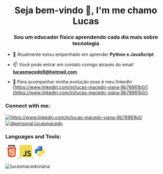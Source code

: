 <h1 align="center">Seja bem-vindo 👋, I'm me chamo Lucas</h1>
<h3 align="center">Sou um educador físico aprendendo cada dia mais sobre tecnologia</h3>

- 🌱 Atualmente estou empenhado em aprender **Python e JavaScript**

- 📫 Você pode entrar em contato comigo através do email **lucasmacedo9@hotmail.com**

- 📄 Para acompanhar minha evolução esse é meu linkedIn [https://www.linkedin.com/in/lucas-macedo-viana-8b78961b0/](https://www.linkedin.com/in/lucas-macedo-viana-8b78961b0/)

<h3 align="left">Connect with me:</h3>
<p align="left">
<a href="https://linkedin.com/in/https://www.linkedin.com/in/lucas-macedo-viana-8b78961b0/" target="blank"><img align="center" src="https://raw.githubusercontent.com/rahuldkjain/github-profile-readme-generator/master/src/images/icons/Social/linked-in-alt.svg" alt="https://www.linkedin.com/in/lucas-macedo-viana-8b78961b0/" height="30" width="40" /></a>
<a href="https://instagram.com/@personal.lucasmacedo" target="blank"><img align="center" src="https://raw.githubusercontent.com/rahuldkjain/github-profile-readme-generator/master/src/images/icons/Social/instagram.svg" alt="@personal.lucasmacedo" height="30" width="40" /></a>
</p>

<h3 align="left">Languages and Tools:</h3>
<p align="left"> <a href="https://www.w3.org/html/" target="_blank" rel="noreferrer"> <img src="https://raw.githubusercontent.com/devicons/devicon/master/icons/html5/html5-original-wordmark.svg" alt="html5" width="40" height="40"/> </a> <a href="https://developer.mozilla.org/en-US/docs/Web/JavaScript" target="_blank" rel="noreferrer"> <img src="https://raw.githubusercontent.com/devicons/devicon/master/icons/javascript/javascript-original.svg" alt="javascript" width="40" height="40"/> </a> <a href="https://www.python.org" target="_blank" rel="noreferrer"> <img src="https://raw.githubusercontent.com/devicons/devicon/master/icons/python/python-original.svg" alt="python" width="40" height="40"/> </a> </p>

<p><img align="center" src="https://github-readme-stats.vercel.app/api/top-langs?username=lucasmacedoviana&show_icons=true&locale=en&layout=compact" alt="lucasmacedoviana" /></p>

<!---
LucasMacedoViana/LucasMacedoViana is a ✨ special ✨ repository because its `README.md` (this file) appears on your GitHub profile.
You can click the Preview link to take a look at your changes.

- 👋 Hi, I’m @LucasMacedoViana
- 👀 I’m interested in ...
- 🌱 I’m currently learning ...
- 💞️ I’m looking to collaborate on ...
- 📫 How to reach me ...

--->
